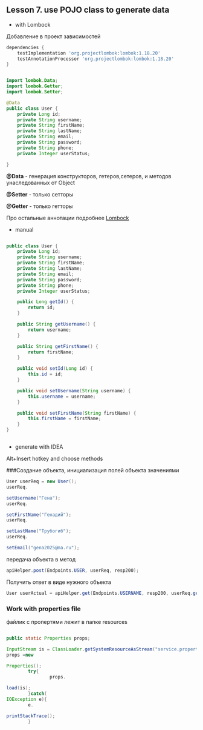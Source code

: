 ## Lesson 7. use POJO class to generate data

- with Lombock

Добавление в проект зависимостей

```groovy
dependencies {
    testImplementation 'org.projectlombok:lombok:1.18.20'
    testAnnotationProcessor 'org.projectlombok:lombok:1.18.20'
}
```

```java

import lombok.Data;
import lombok.Getter;
import lombok.Setter;

@Data
public class User {
    private Long id;
    private String username;
    private String firstName;
    private String lastName;
    private String email;
    private String password;
    private String phone;
    private Integer userStatus;

}
```

**@Data** - генерация конструкторов, гетеров,сетеров, и методов унаследованных от Object

**@Setter** - только сетторы

**@Getter** - только гетторы

Про остальные аннотации подробнее [Lombock](https://projectlombok.org/features/)

- manual

```java

public class User {
    private Long id;
    private String username;
    private String firstName;
    private String lastName;
    private String email;
    private String password;
    private String phone;
    private Integer userStatus;

    public Long getId() {
        return id;
    }

    public String getUsername() {
        return username;
    }

    public String getFirstName() {
        return firstName;
    }

    public void setId(Long id) {
        this.id = id;
    }

    public void setUsername(String username) {
        this.username = username;
    }

    public void setFirstName(String firstName) {
        this.firstName = firstName;
    }
}



```

- generate with IDEA

Alt+Insert hotkey and choose methods

###Создание объекта, инициализация полей объекта значениями

```java
User userReq = new User();
userReq.

setUsername("Гена");
userReq.

setFirstName("Генадий");
userReq.

setLastName("Трубогиб");
userReq.

setEmail("gena2025@ma.ru");
```

передача объекта в метод

```java
apiHelper.post(Endpoints.USER, userReq, resp200);
```

Получить ответ в виде нужного объекта

```java
User userActual = apiHelper.get(Endpoints.USERNAME, resp200, userReq.getUsername()).as(User.class);
```

### Work with properties file

файлик с пропертями лежит в папке resources

```java

public static Properties props;

InputStream is = ClassLoader.getSystemResourceAsStream("service.properties");
props =new

Properties();
        try{
                props.

load(is);
        }catch(
IOException e){
        e.

printStackTrace();
        }
```
